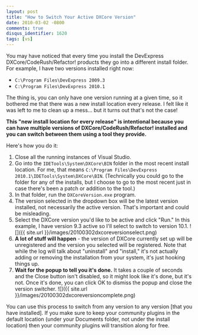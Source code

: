 ```yaml
---
layout: post
title: "How to Switch Your Active DXCore Version"
date: 2010-03-02 -0800
comments: true
disqus_identifier: 1620
tags: [vs]
---
```

You may have noticed that every time you install the DevExpress
DXCore/CodeRush/Refactor! products they go into a different install
folder. For example, I have two versions installed right now:

- `C:\Program Files\DevExpress 2009.3`
- `C:\Program Files\DevExpress 2010.1`

The thing is, you can only have one version running at a given time, so
it bothered me that there was a new install location every release. I
felt like it was left to me to clean up a mess... but it turns out
that's not the case!

**This "new install location for every release" is intentional because
you can have multiple versions of DXCore/CodeRush/Refactor! installed
and you can switch between them using a tool they provide.**

Here's how you do it:

1. Close all the running instances of Visual Studio.
2. Go into the `IDETools\System\DXCore\BIN` folder in the most recent
    install location. For me, that means
    `C:\Program Files\DevExpress 2010.1\IDETools\System\DXCore\BIN`.
    (Technically you could go to the folder for any of the installs, but
    I choose to go to the most recent just in case there's been a patch
    or addition to the tool.)
3. In that folder, run the `DXCoreVersion.exe` program.
4. The version selected in the dropdown box will be the latest version
    installed, not necessarily the active version. That's important and
    could be misleading.
5. Select the DXCore version you'd like to be active and click "Run."
    In this example, I have version 9.3 active so I'll select to switch
    to version 10.1.
    ![]({{ site.url }}/images/20100302dxcoreversionselect.png)
6. **A lot of stuff will happen** - the version of DXCore currently set
    up will be unregistered and the version you selected will be
    registered. Note that while the log will talk about "uninstall" and
    "install," it's not actually adding or removing the installation
    from your system, it's just hooking things up.
7. **Wait for the popup to tell you it's done.** It takes a couple of
    seconds and the Close button isn't disabled, so it might look like
    it's done, but it's not. Once it's done, you can click OK to dismiss
    the popup and close the version switcher.
    ![]({{ site.url }}/images/20100302dxcoreversioncomplete.png)

You can use this process to switch from any version to any version [that
you have installed]. If you make sure to keep your community plugins in
the default location (under your Documents folder, not under the install
location) then your community plugins will transition along for free.
